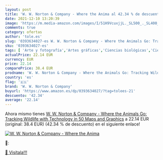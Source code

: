 ```yaml
---
layout: post
title: 'W. W. Norton & Company - Where the Anima al 42.34 % de descuento'
date: 2021-12-10 13:20:39
image: 'https://m.media-amazon.com/images/I/51H9VcuxjjL._SL500_._SL400_.jpg'
comments: true
category: ofertas
author: 'tole.es'
slug: '0393634027-es W. W. Norton & Company - Where the Animals Go: Tracking...'
sku: '0393634027-es'
tags: [ 'Arte y fotografía','Artes gráficas','Ciencias biológicas','Ciencias, tecnología y medicina','Diseño y moda','Libros','w. w. norton & company', ]
actualPrice: 22.14 EUR
currency: EUR
price: 22.14
comparePrice: 38.4 EUR
prodname: 'W. W. Norton & Company - Where the Animals Go: Tracking Wildlife with Technology in 50 Maps and Graphics'
country: 'es'
flag: '🇪🇸'
brand: 'W. W. Norton & Company'
buyurl: 'https://www.amazon.es/dp/0393634027/?tag=tolees-21'
descuento: '42.34'
average: '22.14'
---
```


Ahora mismo tienes [W. W. Norton & Company - Where the Animals Go: Tracking Wildlife with Technology in 50 Maps and Graphics](https://www.amazon.es/dp/0393634027/?tag=tolees-21) a 22.14 EUR (original: 38.4 EUR) (42.34 %  de descuento) en el siguiente enlace!

[![W. W. Norton & Company - Where the Anima](https://m.media-amazon.com/images/I/51H9VcuxjjL._SL500_._SL400_.jpg)](https://www.amazon.es/dp/0393634027/?tag=tolees-21)

🔎:


[🛒 Visítala!!!](https://www.amazon.es/dp/0393634027/?tag=tolees-21)
